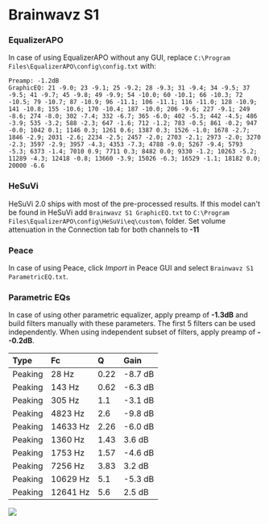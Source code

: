 # Brainwavz S1

### EqualizerAPO
In case of using EqualizerAPO without any GUI, replace `C:\Program Files\EqualizerAPO\config\config.txt`
with:
```
Preamp: -1.2dB
GraphicEQ: 21 -9.0; 23 -9.1; 25 -9.2; 28 -9.3; 31 -9.4; 34 -9.5; 37 -9.5; 41 -9.7; 45 -9.8; 49 -9.9; 54 -10.0; 60 -10.1; 66 -10.3; 72 -10.5; 79 -10.7; 87 -10.9; 96 -11.1; 106 -11.1; 116 -11.0; 128 -10.9; 141 -10.8; 155 -10.6; 170 -10.4; 187 -10.0; 206 -9.6; 227 -9.1; 249 -8.6; 274 -8.0; 302 -7.4; 332 -6.7; 365 -6.0; 402 -5.3; 442 -4.5; 486 -3.9; 535 -3.2; 588 -2.3; 647 -1.6; 712 -1.2; 783 -0.5; 861 -0.2; 947 -0.0; 1042 0.1; 1146 0.3; 1261 0.6; 1387 0.3; 1526 -1.0; 1678 -2.7; 1846 -2.9; 2031 -2.6; 2234 -2.5; 2457 -2.0; 2703 -2.1; 2973 -2.0; 3270 -2.3; 3597 -2.9; 3957 -4.3; 4353 -7.3; 4788 -9.0; 5267 -9.4; 5793 -5.3; 6373 -1.4; 7010 0.9; 7711 0.3; 8482 0.0; 9330 -1.2; 10263 -5.2; 11289 -4.3; 12418 -0.8; 13660 -3.9; 15026 -6.3; 16529 -1.1; 18182 0.0; 20000 -6.6
```

### HeSuVi
HeSuVi 2.0 ships with most of the pre-processed results. If this model can't be found in HeSuVi add
`Brainwavz S1 GraphicEQ.txt` to `C:\Program Files\EqualizerAPO\config\HeSuVi\eq\custom\` folder.
Set volume attenuation in the Connection tab for both channels to **-11**

### Peace
In case of using Peace, click *Import* in Peace GUI and select `Brainwavz S1 ParametricEQ.txt`.

### Parametric EQs
In case of using other parametric equalizer, apply preamp of **-1.3dB** and build filters manually
with these parameters. The first 5 filters can be used independently.
When using independent subset of filters, apply preamp of **--0.2dB**.

| Type    | Fc       |    Q | Gain    |
|:--------|:---------|:-----|:--------|
| Peaking | 28 Hz    | 0.22 | -8.7 dB |
| Peaking | 143 Hz   | 0.62 | -6.3 dB |
| Peaking | 305 Hz   | 1.1  | -3.1 dB |
| Peaking | 4823 Hz  | 2.6  | -9.8 dB |
| Peaking | 14633 Hz | 2.26 | -6.0 dB |
| Peaking | 1360 Hz  | 1.43 | 3.6 dB  |
| Peaking | 1753 Hz  | 1.57 | -4.6 dB |
| Peaking | 7256 Hz  | 3.83 | 3.2 dB  |
| Peaking | 10629 Hz | 5.1  | -5.3 dB |
| Peaking | 12641 Hz | 5.6  | 2.5 dB  |

![](https://raw.githubusercontent.com/jaakkopasanen/AutoEq/master/results/innerfidelity/sbaf-serious/Brainwavz%20S1/Brainwavz%20S1.png)